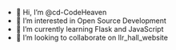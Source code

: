 - 👋 Hi, I’m @cd-CodeHeaven
- 👀 I’m interested in Open Source Development
- 🌱 I’m currently learning Flask and JavaScript
- 💞️ I’m looking to collaborate on llr_hall_website
